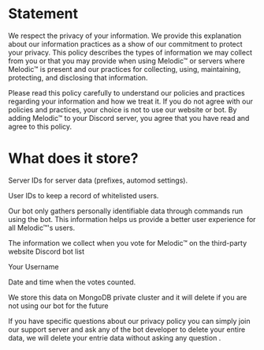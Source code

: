 # Statement

We respect the privacy of your information. We provide this explanation about our information practices as a show of our commitment to protect your privacy. This policy describes the types of information we may collect from you or that you may provide when using Melodic™ or servers where Melodic™ is present and our practices for collecting, using, maintaining, protecting, and disclosing that information.

Please read this policy carefully to understand our policies and practices regarding your information and how we treat it. If you do not agree with our policies and practices, your choice is not to use our website or bot. By adding Melodic™ to your Discord server, you agree that you have read and agree to this policy.

# What does it store?

Server IDs for server data (prefixes, automod settings).

User IDs to keep a record of whitelisted users. 


Our bot only gathers personally identifiable data through commands run using the bot. This information helps us provide a better user experience for all Melodic™'s users.

The information we collect when you vote for Melodic™ on the third-party website Discord bot list

Your Username

Date and time when the votes counted.

We store this data on MongoDB private cluster and it will delete if you are not using our bot for the future




If you have specific questions about our privacy policy you can simply join our support server and ask any of the bot developer to delete your entire data, we will delete your entrie data without asking any question .
